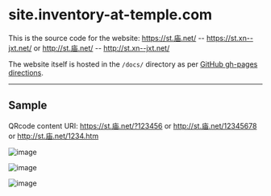 # site.inventory-at-temple.com

This is the source code for the website: https://st.庙.net/ -- https://st.xn--jxt.net/  or http://st.庙.net/ -- http://st.xn--jxt.net/

The website itself is hosted in the `/docs/` directory as per [GitHub gh-pages directions](https://help.github.com/en/articles/configuring-a-publishing-source-for-github-pages).

---

## Sample 

QRcode content URI: https://st.庙.net/?123456 or http://st.庙.net/12345678 or http://st.庙.net/1234.htm

![image](https://user-images.githubusercontent.com/402462/87852179-fb816b80-c8ff-11ea-81d9-b5e8e3452f1e.png)

![image](https://user-images.githubusercontent.com/402462/87852189-1358ef80-c900-11ea-9aa8-57ab52f21c45.png)

![image](https://user-images.githubusercontent.com/402462/87852261-bad62200-c900-11ea-850a-e6e401cba044.png)
